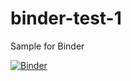 # binder-test-1
Sample for Binder

[![Binder](https://mybinder.org/badge_logo.svg)](https://mybinder.org/v2/gh/laboradian/binder-test-1/master?filepath=Running%20Code.ipynb)
